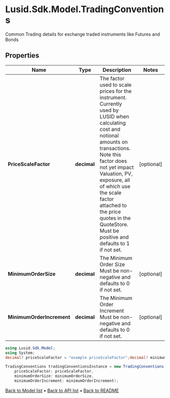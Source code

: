 # Lusid.Sdk.Model.TradingConventions
Common Trading details for exchange traded instruments like Futures and Bonds

## Properties

Name | Type | Description | Notes
------------ | ------------- | ------------- | -------------
**PriceScaleFactor** | **decimal** | The factor used to scale prices for the instrument. Currently used by LUSID when calculating cost  and notional amounts on transactions. Note this factor does not yet impact Valuation, PV, exposure,  all of which use the scale factor attached to the price quotes in the QuoteStore.  Must be positive and defaults to 1 if not set. | [optional] 
**MinimumOrderSize** | **decimal** | The Minimum Order Size  Must be non-negative and defaults to 0 if not set. | [optional] 
**MinimumOrderIncrement** | **decimal** | The Minimum Order Increment  Must be non-negative and defaults to 0 if not set. | [optional] 

```csharp
using Lusid.Sdk.Model;
using System;
decimal? priceScaleFactor = "example priceScaleFactor";decimal? minimumOrderSize = "example minimumOrderSize";decimal? minimumOrderIncrement = "example minimumOrderIncrement";

TradingConventions tradingConventionsInstance = new TradingConventions(
    priceScaleFactor: priceScaleFactor,
    minimumOrderSize: minimumOrderSize,
    minimumOrderIncrement: minimumOrderIncrement);
```

[Back to Model list](../README.md#documentation-for-models) &#8226; [Back to API list](../README.md#documentation-for-api-endpoints) &#8226; [Back to README](../README.md)
